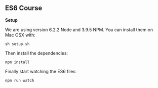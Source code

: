 ES6 Course
-----------

**Setup**

We are using version 6.2.2 Node and 3.9.5 NPM. You can install them on Mac OSX with:

```unix
sh setup.sh
```

Then install the dependencies:

```unix
npm install
```

Finally start watching the ES6 files:

```unix
npm run watch
```
